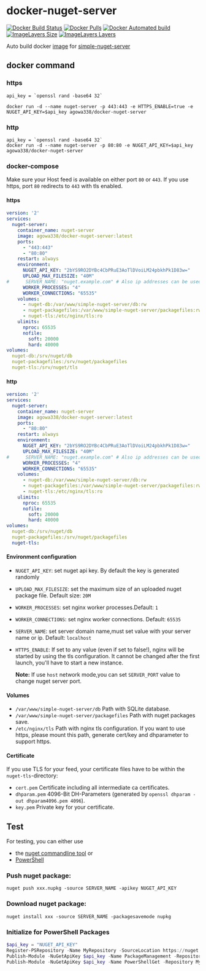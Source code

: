 # docker-nuget-server

[![Docker Build Status](https://img.shields.io/docker/build/agowa338/docker-nuget-server.svg)](https://hub.docker.com/r/agowa338/docker-nuget-server/)
[![Docker Pulls](https://img.shields.io/docker/pulls/agowa338/docker-nuget-server.svg)](https://hub.docker.com/r/agowa338/docker-nuget-server/)
[![Docker Automated build](https://img.shields.io/docker/automated/agowa338/docker-nuget-server.svg)](https://hub.docker.com/r/agowa338/docker-nuget-server/)
[![ImageLayers Size](https://img.shields.io/imagelayers/image-size/agowa338/docker-nuget-server/latest.svg)](https://hub.docker.com/r/agowa338/docker-nuget-server/)
[![ImageLayers Layers](https://img.shields.io/imagelayers/layers/agowa338/docker-nuget-server/latest.svg)](https://hub.docker.com/r/agowa338/docker-nuget-server/)



Auto build docker [image](https://hub.docker.com/r/agowa338/docker-nuget-server/) for [simple-nuget-server](https://github.com/agowa338/simple-nuget-server)

## docker command

### https

``` shell
api_key = `openssl rand -base64 32`

docker run -d --name nuget-server -p 443:443 -e HTTPS_ENABLE=true -e NUGET_API_KEY=$api_key agowa338/docker-nuget-server
```

### http

``` shell
api_key = `openssl rand -base64 32`
docker run -d --name nuget-server -p 80:80 -e NUGET_API_KEY=$api_key agowa338/docker-nuget-server
```

### docker-compose

Make sure your Host feed is available on either port `80` or `443`.
If you use https, port `80` redirects to `443` with tls enabled.

#### https

``` yaml
version: '2'
services:
  nuget-server:
    container_name: nuget-server
    image: agowa338/docker-nuget-server:latest
    ports:
      - "443:443"
      - "80:80"
    restart: always
    environment:
      NUGET_API_KEY: "2bYS9RO2DYBc4CbPRuE3AoTlDVoiLM24pbkhPk1D83w="
      UPLOAD_MAX_FILESIZE: "40M"
#      SERVER_NAME: "nuget.example.com" # Also ip addresses can be used.
      WORKER_PROCESSES: "4"
      WORKER_CONNECTIONS: "65535"
    volumes:
      - nuget-db:/var/www/simple-nuget-server/db:rw
      - nuget-packagefiles:/var/www/simple-nuget-server/packagefiles:rw
      - nuget-tls:/etc/nginx/tls:ro
    ulimits:
      nproc: 65535
      nofile:
        soft: 20000
        hard: 40000
volumes:
  nuget-db:/srv/nuget/db
  nuget-packagefiles:/srv/nuget/packagefiles
  nuget-tls:/srv/nuget/tls
```

#### http

``` yaml
version: '2'
services:
  nuget-server:
    container_name: nuget-server
    image: agowa338/docker-nuget-server:latest
    ports:
      - "80:80"
    restart: always
    environment:
      NUGET_API_KEY: "2bYS9RO2DYBc4CbPRuE3AoTlDVoiLM24pbkhPk1D83w="
      UPLOAD_MAX_FILESIZE: "40M"
#      SERVER_NAME: "nuget.example.com" # Also ip addresses can be used.
      WORKER_PROCESSES: "4"
      WORKER_CONNECTIONS: "65535"
    volumes:
      - nuget-db:/var/www/simple-nuget-server/db:rw
      - nuget-packagefiles:/var/www/simple-nuget-server/packagefiles:rw
      - nuget-tls:/etc/nginx/tls:ro
    ulimits:
      nproc: 65535
      nofile:
        soft: 20000
        hard: 40000
volumes:
  nuget-db:/srv/nuget/db
  nuget-packagefiles:/srv/nuget/packagefiles
  nuget-tls:
```

#### Environment configuration

* `NUGET_API_KEY`: set nuget api key. By default the key is generated randomly

* `UPLOAD_MAX_FILESIZE`: set the maximum size of an uploaded nuget package file. Default size: `20M`

* `WORKER_PROCESSES`: set nginx worker processes.Default: `1`

* `WORKER_CONNECTIONS`: set nginx worker connections. Default: `65535`

* `SERVER_NAME`: set server domain name,must set value with your server name or ip. Default: `localhost`

* `HTTPS_ENABLE`: If set to any value (even if set to false!), nginx will be started by using the tls configuration. It cannot be changed after the first launch, you'll have to start a new instance.

  **Note:** If use `host` network mode,you can set `SERVER_PORT` value  to change nuget server port.

#### Volumes

* `/var/www/simple-nuget-server/db` Path with SQLite database.
* `/var/www/simple-nuget-server/packagefiles` Path with nuget packages save.
* `/etc/nginx/tls` Path with nginx tls configuration. If you want to use https, please mount this path, generate cert/key and dhparameter to support https.

#### Certificate

If you use TLS for your feed, your certificate files have to be within the `nuget-tls`-directory:
* `cert.pem` Certificate including all intermediate ca certificates.
* `dhparam.pem` 4096-Bit DH-Parameters (generated by `openssl dhparam -out dhparam4096.pem 4096`).
* `key.pem` Private key for your certificate.

## Test

For testing, you can either use
* the [nuget commandline tool](https://www.nuget.org/downloads) or
* [PowerShell](https://www.github.com/PowerShell/PowershellCore)

### Push nuget package:

``` shell
nuget push xxx.nupkg -source SERVER_NAME -apikey NUGET_API_KEY
```

### Download nuget package:

``` shell
nuget install xxx -source SERVER_NAME -packagesavemode nupkg
```

### Initialize for PowerShell Packages

``` powershell
$api_key = "NUGET_API_KEY"
Register-PSRepository -Name MyRepository -SourceLocation https://nuget.example.com/ -PublishLocation https://nuget.example.com/ -InstallationPolicy Trusted
Publish-Module -NuGetApiKey $api_key -Name PackageManagement -Repository MyRepository
Publish-Module -NuGetApiKey $api_key -Name PowerShellGet -Repository MyRepository
```

